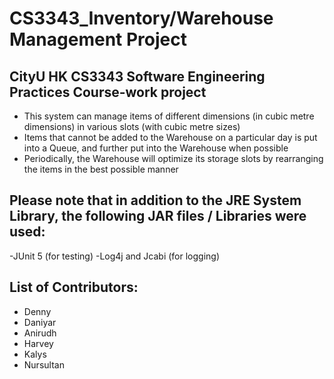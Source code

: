 # CS3343_Inventory/Warehouse Management Project
## CityU HK CS3343 Software Engineering Practices Course-work project
- This system can manage items of different dimensions (in cubic metre dimensions) in various slots (with cubic metre sizes)
- Items that cannot be added to the Warehouse on a particular day is put into a Queue, and further put into the Warehouse when possible
- Periodically, the Warehouse will optimize its storage slots by rearranging the items in the best possible manner
## Please note that in addition to the JRE System Library, the following JAR files / Libraries were used:
-JUnit 5 (for testing)
-Log4j and Jcabi (for logging)
## List of Contributors: 
- Denny
- Daniyar
- Anirudh
- Harvey
- Kalys
- Nursultan


